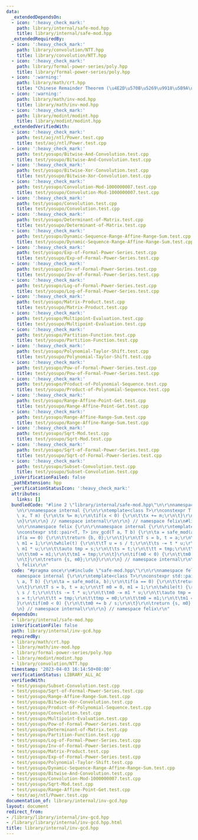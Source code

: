 ```yaml
---
data:
  _extendedDependsOn:
  - icon: ':heavy_check_mark:'
    path: library/internal/safe-mod.hpp
    title: library/internal/safe-mod.hpp
  _extendedRequiredBy:
  - icon: ':heavy_check_mark:'
    path: library/convolution/NTT.hpp
    title: library/convolution/NTT.hpp
  - icon: ':heavy_check_mark:'
    path: library/formal-power-series/poly.hpp
    title: library/formal-power-series/poly.hpp
  - icon: ':warning:'
    path: library/math/crt.hpp
    title: "Chinese Remainder Theorem (\u4E2D\u570B\u5269\u9918\u5B9A\u7406)"
  - icon: ':warning:'
    path: library/math/inv-mod.hpp
    title: library/math/inv-mod.hpp
  - icon: ':heavy_check_mark:'
    path: library/modint/modint.hpp
    title: library/modint/modint.hpp
  _extendedVerifiedWith:
  - icon: ':heavy_check_mark:'
    path: test/aoj/ntl/Power.test.cpp
    title: test/aoj/ntl/Power.test.cpp
  - icon: ':heavy_check_mark:'
    path: test/yosupo/Bitwise-And-Convolution.test.cpp
    title: test/yosupo/Bitwise-And-Convolution.test.cpp
  - icon: ':heavy_check_mark:'
    path: test/yosupo/Bitwise-Xor-Convolution.test.cpp
    title: test/yosupo/Bitwise-Xor-Convolution.test.cpp
  - icon: ':heavy_check_mark:'
    path: test/yosupo/Convolution-Mod-1000000007.test.cpp
    title: test/yosupo/Convolution-Mod-1000000007.test.cpp
  - icon: ':heavy_check_mark:'
    path: test/yosupo/Convolution.test.cpp
    title: test/yosupo/Convolution.test.cpp
  - icon: ':heavy_check_mark:'
    path: test/yosupo/Determinant-of-Matrix.test.cpp
    title: test/yosupo/Determinant-of-Matrix.test.cpp
  - icon: ':heavy_check_mark:'
    path: test/yosupo/Dynamic-Sequence-Range-Affine-Range-Sum.test.cpp
    title: test/yosupo/Dynamic-Sequence-Range-Affine-Range-Sum.test.cpp
  - icon: ':heavy_check_mark:'
    path: test/yosupo/Exp-of-Formal-Power-Series.test.cpp
    title: test/yosupo/Exp-of-Formal-Power-Series.test.cpp
  - icon: ':heavy_check_mark:'
    path: test/yosupo/Inv-of-Formal-Power-Series.test.cpp
    title: test/yosupo/Inv-of-Formal-Power-Series.test.cpp
  - icon: ':heavy_check_mark:'
    path: test/yosupo/Log-of-Formal-Power-Series.test.cpp
    title: test/yosupo/Log-of-Formal-Power-Series.test.cpp
  - icon: ':heavy_check_mark:'
    path: test/yosupo/Matrix-Product.test.cpp
    title: test/yosupo/Matrix-Product.test.cpp
  - icon: ':heavy_check_mark:'
    path: test/yosupo/Multipoint-Evaluation.test.cpp
    title: test/yosupo/Multipoint-Evaluation.test.cpp
  - icon: ':heavy_check_mark:'
    path: test/yosupo/Partition-Function.test.cpp
    title: test/yosupo/Partition-Function.test.cpp
  - icon: ':heavy_check_mark:'
    path: test/yosupo/Polynomial-Taylor-Shift.test.cpp
    title: test/yosupo/Polynomial-Taylor-Shift.test.cpp
  - icon: ':heavy_check_mark:'
    path: test/yosupo/Pow-of-Formal-Power-Series.test.cpp
    title: test/yosupo/Pow-of-Formal-Power-Series.test.cpp
  - icon: ':heavy_check_mark:'
    path: test/yosupo/Product-of-Polynomial-Sequence.test.cpp
    title: test/yosupo/Product-of-Polynomial-Sequence.test.cpp
  - icon: ':heavy_check_mark:'
    path: test/yosupo/Range-Affine-Point-Get.test.cpp
    title: test/yosupo/Range-Affine-Point-Get.test.cpp
  - icon: ':heavy_check_mark:'
    path: test/yosupo/Range-Affine-Range-Sum.test.cpp
    title: test/yosupo/Range-Affine-Range-Sum.test.cpp
  - icon: ':heavy_check_mark:'
    path: test/yosupo/Sqrt-Mod.test.cpp
    title: test/yosupo/Sqrt-Mod.test.cpp
  - icon: ':heavy_check_mark:'
    path: test/yosupo/Sqrt-of-Formal-Power-Series.test.cpp
    title: test/yosupo/Sqrt-of-Formal-Power-Series.test.cpp
  - icon: ':heavy_check_mark:'
    path: test/yosupo/Subset-Convolution.test.cpp
    title: test/yosupo/Subset-Convolution.test.cpp
  _isVerificationFailed: false
  _pathExtension: hpp
  _verificationStatusIcon: ':heavy_check_mark:'
  attributes:
    links: []
  bundledCode: "#line 2 \"library/internal/safe-mod.hpp\"\n\r\nnamespace felix {\r\
    \n\r\nnamespace internal {\r\n\r\ntemplate<class T>\r\nconstexpr T safe_mod(T\
    \ x, T m) {\r\n\tx %= m;\r\n\tif(x < 0) {\r\n\t\tx += m;\r\n\t}\r\n\treturn x;\r\
    \n}\r\n\r\n} // namespace internal\r\n\r\n} // namespace felix\n#line 3 \"library/internal/inv-gcd.hpp\"\
    \n\r\nnamespace felix {\r\n\r\nnamespace internal {\r\n\r\ntemplate<class T>\r\
    \nconstexpr std::pair<T, T> inv_gcd(T a, T b) {\r\n\ta = safe_mod(a, b);\r\n\t\
    if(a == 0) {\r\n\t\treturn {b, 0};\r\n\t}\r\n\tT s = b, t = a;\r\n\tT m0 = 0,\
    \ m1 = 1;\r\n\twhile(t) {\r\n\t\tT u = s / t;\r\n\t\ts -= t * u;\r\n\t\tm0 -=\
    \ m1 * u;\r\n\t\tauto tmp = s;\r\n\t\ts = t;\r\n\t\tt = tmp;\r\n\t\ttmp = m0;\r\
    \n\t\tm0 = m1;\r\n\t\tm1 = tmp;\r\n\t}\r\n\tif(m0 < 0) {\r\n\t\tm0 += b / s;\r\
    \n\t}\r\n\treturn {s, m0};\r\n}\r\n\r\n} // namespace internal\r\n\r\n} // namespace\
    \ felix\r\n"
  code: "#pragma once\r\n#include \"safe-mod.hpp\"\r\n\r\nnamespace felix {\r\n\r\n\
    namespace internal {\r\n\r\ntemplate<class T>\r\nconstexpr std::pair<T, T> inv_gcd(T\
    \ a, T b) {\r\n\ta = safe_mod(a, b);\r\n\tif(a == 0) {\r\n\t\treturn {b, 0};\r\
    \n\t}\r\n\tT s = b, t = a;\r\n\tT m0 = 0, m1 = 1;\r\n\twhile(t) {\r\n\t\tT u =\
    \ s / t;\r\n\t\ts -= t * u;\r\n\t\tm0 -= m1 * u;\r\n\t\tauto tmp = s;\r\n\t\t\
    s = t;\r\n\t\tt = tmp;\r\n\t\ttmp = m0;\r\n\t\tm0 = m1;\r\n\t\tm1 = tmp;\r\n\t\
    }\r\n\tif(m0 < 0) {\r\n\t\tm0 += b / s;\r\n\t}\r\n\treturn {s, m0};\r\n}\r\n\r\
    \n} // namespace internal\r\n\r\n} // namespace felix\r\n"
  dependsOn:
  - library/internal/safe-mod.hpp
  isVerificationFile: false
  path: library/internal/inv-gcd.hpp
  requiredBy:
  - library/math/crt.hpp
  - library/math/inv-mod.hpp
  - library/formal-power-series/poly.hpp
  - library/modint/modint.hpp
  - library/convolution/NTT.hpp
  timestamp: '2023-04-03 16:14:50+08:00'
  verificationStatus: LIBRARY_ALL_AC
  verifiedWith:
  - test/yosupo/Subset-Convolution.test.cpp
  - test/yosupo/Sqrt-of-Formal-Power-Series.test.cpp
  - test/yosupo/Range-Affine-Range-Sum.test.cpp
  - test/yosupo/Bitwise-Xor-Convolution.test.cpp
  - test/yosupo/Product-of-Polynomial-Sequence.test.cpp
  - test/yosupo/Convolution.test.cpp
  - test/yosupo/Multipoint-Evaluation.test.cpp
  - test/yosupo/Pow-of-Formal-Power-Series.test.cpp
  - test/yosupo/Determinant-of-Matrix.test.cpp
  - test/yosupo/Partition-Function.test.cpp
  - test/yosupo/Log-of-Formal-Power-Series.test.cpp
  - test/yosupo/Inv-of-Formal-Power-Series.test.cpp
  - test/yosupo/Matrix-Product.test.cpp
  - test/yosupo/Exp-of-Formal-Power-Series.test.cpp
  - test/yosupo/Polynomial-Taylor-Shift.test.cpp
  - test/yosupo/Dynamic-Sequence-Range-Affine-Range-Sum.test.cpp
  - test/yosupo/Bitwise-And-Convolution.test.cpp
  - test/yosupo/Convolution-Mod-1000000007.test.cpp
  - test/yosupo/Sqrt-Mod.test.cpp
  - test/yosupo/Range-Affine-Point-Get.test.cpp
  - test/aoj/ntl/Power.test.cpp
documentation_of: library/internal/inv-gcd.hpp
layout: document
redirect_from:
- /library/library/internal/inv-gcd.hpp
- /library/library/internal/inv-gcd.hpp.html
title: library/internal/inv-gcd.hpp
---
```


